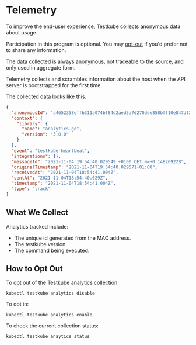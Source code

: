 # Telemetry

To improve the end-user experience, Testkube collects anonymous data about usage.

Participation in this program is optional. You may [opt-out](#how-to-opt-out) if you'd prefer not to share any information.

The data collected is always anonymous, not traceable to the source, and only used in aggregate form. 

Telemetry collects and scrambles information about the host when the API server is bootstrapped for the first time. 

The collected data looks like this.

```json
{
  "anonymousId": "a4652358effb311a074bf84d2aed5a7d270dee858bff10e847df2a9ea132bb38",
  "context": {
    "library": {
      "name": "analytics-go",
      "version": "3.0.0"
    }
  },
  "event": "testkube-heartbeat",
  "integrations": {},
  "messageId": "2021-11-04 19:54:40.029549 +0100 CET m=+0.148209228",
  "originalTimestamp": "2021-11-04T19:54:40.029571+01:00",
  "receivedAt": "2021-11-04T18:54:41.004Z",
  "sentAt": "2021-11-04T18:54:40.029Z",
  "timestamp": "2021-11-04T18:54:41.004Z",
  "type": "track"
}
```

## **What We Collect**

Analytics tracked include:

 - The unique id generated from the MAC address.
 - The testkube version.
 - The command being executed.

## **How to Opt Out**

To opt out of the Testkube analytics collection:
```
kubectl testkube analytics disable
```
To opt in:
```
kubectl testkube analytics enable
```
To check the current collection status:
``` 
kubectl testkube anaytics status
```